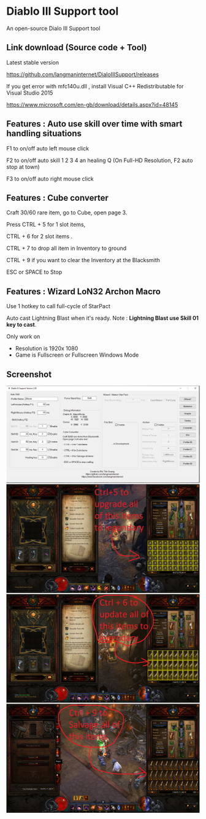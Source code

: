 # Diablo III Support tool
An open-source Dialo III Support tool

Link download (Source code + Tool)
------------
Latest stable version

https://github.com/langmaninternet/DialoIIISupport/releases



If you get error with mfc140u.dll , install Visual C++ Redistributable for Visual Studio 2015

https://www.microsoft.com/en-gb/download/details.aspx?id=48145



Features : Auto use skill over time with smart handling situations
------------

F1 to on/off auto left mouse click

F2 to on/off auto skill 1 2 3 4 an healing Q (On Full-HD Resolution, F2 auto stop at town)

F3 to on/off auto right mouse click



Features : Cube converter
------------

Craft 30/60 rare item, go to Cube, open page 3. 

Press CTRL + 5 for 1 slot items,  

CTRL + 6 for 2 slot items .

CTRL + 7 to drop all item in Inventory to ground

CTRL + 9 if you want to clear the Inventory at the Blacksmith

ESC or SPACE to Stop 


Features : Wizard LoN32 Archon Macro
------------
Use 1 hotkey to call full-cycle of StarPact

Auto cast Lightning Blast when it's ready. Note : **Lightning Blast use Skill 01 key to cast**.

Only work on
+ Resolution is 1920x 1080 
+ Game is Fullscreen or Fullscreen Windows Mode



Screenshot
------------
![](FinalRelease/Screen06.png)
![](FinalRelease/Cube02.png)
![](FinalRelease/Cube03.png)
![](FinalRelease/Cube04.png)


